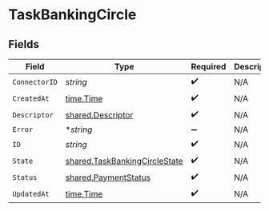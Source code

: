 # TaskBankingCircle


## Fields

| Field                                                                          | Type                                                                           | Required                                                                       | Description                                                                    |
| ------------------------------------------------------------------------------ | ------------------------------------------------------------------------------ | ------------------------------------------------------------------------------ | ------------------------------------------------------------------------------ |
| `ConnectorID`                                                                  | *string*                                                                       | :heavy_check_mark:                                                             | N/A                                                                            |
| `CreatedAt`                                                                    | [time.Time](https://pkg.go.dev/time#Time)                                      | :heavy_check_mark:                                                             | N/A                                                                            |
| `Descriptor`                                                                   | [shared.Descriptor](../../models/shared/descriptor.md)                         | :heavy_check_mark:                                                             | N/A                                                                            |
| `Error`                                                                        | **string*                                                                      | :heavy_minus_sign:                                                             | N/A                                                                            |
| `ID`                                                                           | *string*                                                                       | :heavy_check_mark:                                                             | N/A                                                                            |
| `State`                                                                        | [shared.TaskBankingCircleState](../../models/shared/taskbankingcirclestate.md) | :heavy_check_mark:                                                             | N/A                                                                            |
| `Status`                                                                       | [shared.PaymentStatus](../../models/shared/paymentstatus.md)                   | :heavy_check_mark:                                                             | N/A                                                                            |
| `UpdatedAt`                                                                    | [time.Time](https://pkg.go.dev/time#Time)                                      | :heavy_check_mark:                                                             | N/A                                                                            |